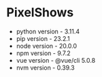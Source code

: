 # PixelShows

- python version - 3.11.4
- pip version - 23.2.1
- node version - 20.0.0
- npm version - 9.7.2
- vue version - @vue/cli 5.0.8
- nvm version - 0.39.3
